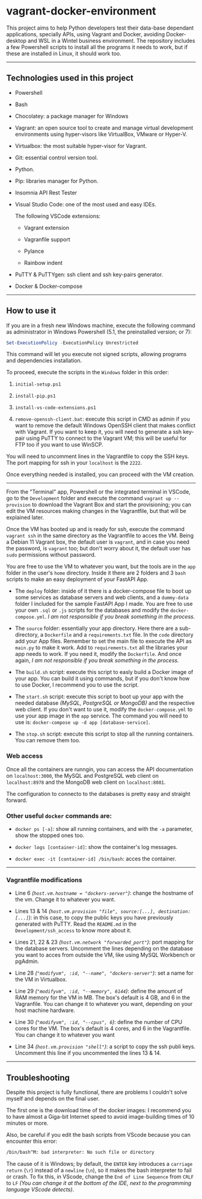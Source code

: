 # vagrant-docker-environment

This project aims to help Python developers test their data-base dependant applications, specially APIs, using Vagrant and Docker, avoiding Docker-desktop and WSL in a Wintel business environment.
The repository includes a few Powershell scripts to install all the programs it needs to work, but if these are installed in Linux, it should work too.

---

## Technologies used in this project

- Powershell

- Bash

- Chocolatey: a package manager for Windows

- Vagrant:  an open source tool to create and manage virtual development environments using hyper-visors like VirtualBox, VMware or Hyper-V.

- Virtualbox: the most suitable hyper-visor for Vagrant.

- Git: essential control version tool.

- Python.

- Pip: libraries manager for Python.

- Insomnia API Rest Tester

- Visual Studio Code: one of the most used and easy IDEs.

  The following VSCode extensions:

  - Vagrant extension

  - Vagranfile support

  - Pylance

  - Rainbow indent

- PuTTY & PuTTYgen: ssh client and ssh key-pairs generator.

- Docker & Docker-compose

---

## How to use it

If you are in a fresh new Windows machine, execute the following command as administrator in Windows Powershell (5.1, the preinstalled version; or 7):

```powershell
Set-ExecutionPolicy -ExecutionPolicy Unrestricted
```

This command will let you execute not signed scripts, allowing programs and dependencies installation.

To proceed, execute the scripts in the `Windows` folder in this order:

1. `initial-setup.ps1`

2. `install-pip.ps1`

3. `install-vs-code-extensions.ps1`

4. `remove-openssh-client.bat`: execute this script in CMD as admin if you want to remove the default Windows OpenSSH client that makes conflict with Vagrant. If you want to keep it, you will need to generate a ssh key-pair using PuTTY to connect to the Vagrant VM; this will be useful for FTP too if you want to use WinSCP.

You will need to uncomment lines in the Vagrantfile to copy the SSH keys. The port mapping for ssh in your `localhost` is the `2222`.

Once everything needed is installed, you can proceed with the VM creation.

---

From the "Terminal" app, Powershell or the integrated terminal in VSCode, go to the `Development` folder and execute the command `vagrant up --provision` to download the Vagrant Box and start the provisioning; you can edit the VM resources making changes in the Vagrantfile, but that will be explained later.

Once the VM has booted up and is ready for ssh, execute the command `vagrant ssh` in the same directory as the Vagrantfile to acces the VM. Being a Debian 11 Vagrant box, the default user is `vagrant`, and in case you need the password, is `vagrant` too; but don't worry about it, the default user has `sudo` permissions without password.

You are free to use the VM to whatever you want, but the tools are in the `app` folder in the user's `home` directory. Inside it there are 2 folders and 3 `bash` scripts to make an easy deployment of your FastAPI App.

- The `deploy` folder: inside of it there is a docker-compose file to boot up some services as database servers and web clients, and a `dummy-data` folder I included for the sample FastAPI App I made. You are free to use your own `.sql` or `.js` scripts for the databases and modify the `docker-compose.yml`. *I am not responsible if you break something in the process.*

- The `source` folder: essentially your app directory. Here there are a sub-directory, a `Dockerfile` and a `requirements.txt` file.
  In the `code` directory add your App files. Remember to set the main file to execute the API as `main.py` to make it work.
  Add to `requirements.txt` all the libraries your app needs to work.
  If you need it, modify the `Dockerfile`.
  And once again, *I am not responsible if you break something in the process.*

- The `build.sh` script: execute this script to easly build a Docker image of your app. You can build it using commands, but if you don't know how to use Docker, I recommend you to use the script.

- The `start.sh` script: execute this script to boot up your app with the needed database *(MySQL, PostgreSQL or MongoDB)* and the respective web client. If you don't want to use it, modify the `docker-compose.yml` to use your app image in the `app` service. The command you will need to use is: `docker-compose up -d app [database-service]`.

- The `stop.sh` script: execute this script to stop all the running containers. You can remove them too.

### Web access

Once all the containers are runngin, you can access the API documentation on `localhost:3000`, the MySQL and PostgreSQL web client on `localhost:8978` and the MongoDB web client on `localhost:8081`.

The configuration to connecto to the databases is pretty easy and straight forward.

### Other useful `docker` commands are:

- `docker ps [-a]`: show all running containers, and with the `-a` parameter, show the stopped ones too.

- `docker logs [container-id]`: show the container's log messages.

- `docker exec -it [container-id] /bin/bash`: acces the container.

---

### Vagrantfile modifications

- Line 6 *(`host.vm.hostname = "dockers-server"`)*: change the hostname of the vm. Change it to whatever you want.

- Lines 13 & 14 *(`host.vm.provision "file", source:[...], destination: [...]`)*: in this case, to copy the public keys you have previously generated with PuTTY. Read the `README.md` in the `Development/ssh_access` to know more about it.

- Lines 21, 22 & 23 *(`host.vm.network "forwarded_port"`)*: port mapping for the database servers. Uncomment the lines depending on the database you want to acces from outside the VM, like using MySQL Workbench or pgAdmin.

- Line 28 *(`"modifyvm", :id, "--name", "dockers-server"`)*: set a name for the VM in Virtualbox.

- Line 29 *(`"modifyvm", :id, "--memory", 6144`)*: define the amount of RAM memory for the VM in MB. The box's default is 4 GB, and 6 in the Vagranfile. You can change it to whatever you want, depending on your host machine hardware.

- Line 30 *(`"modifyvm", :id, "--cpus", 6`)*: define the number of CPU cores for the VM. The box's default is 4 cores, and 6 in the Vagrantfile. You can change it to whatever you want

- Line 34 *(`host.vm.provision "shell"`)*: a script to copy the ssh publi keys. Uncomment this line if you uncommented the lines 13 & 14.

---

## Troubleshooting

Despite this project is fully functional, there are problems I couldn't solve myself and depends on the final user.

The first one is the download time of the docker images: I recommend you to have almost a Giga-bit Internet speed to avoid image-building times of 10 minutes or more.

Also, be careful if you edit the bash scripts from VScode because you can encounter this error:

```bash
/bin/bash^M: bad interpreter: No such file or directory
```

The cause of it is Windows; by default, the `ENTER` key introduces a `carriage return` (`\r`) instead of a `newline` (`\n`), so it makes the bash interpreter to fail or crash. To fix this, in VScode, change the `End of Line Sequence` from `CRLF` to `LF` *(You can change it at the bottom of the IDE, next to the programming language VScode detects)*.
